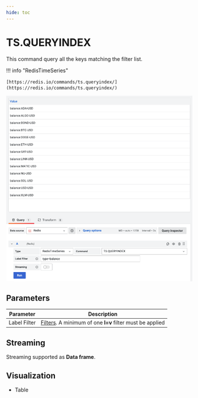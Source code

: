 ```yaml
---
hide: toc
---
```


# TS.QUERYINDEX

This command query all the keys matching the filter list.

!!! info "RedisTimeSeries"

    [https://redis.io/commands/ts.queryindex/](https://redis.io/commands/ts.queryindex/)

![TS.QUERYINDEX](../../images/redis-datasource/commands/ts-queryindex.png)

## Parameters

| Parameter    | Description                                                                                                           |
| ------------ | --------------------------------------------------------------------------------------------------------------------- |
| Label Filter | [Filters](https://oss.redis.com/redistimeseries/commands/#filtering). A minimum of one **l=v** filter must be applied |

## Streaming

Streaming supported as **Data frame**.

## Visualization

- Table
